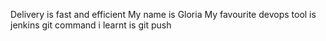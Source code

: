 Delivery is fast and efficient
My name is Gloria
My favourite devops tool is jenkins
 git command i learnt is git push
